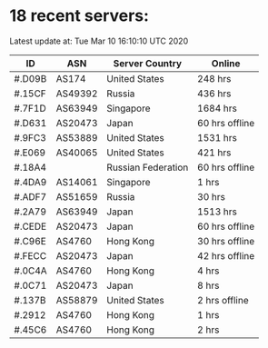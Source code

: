 # 18 recent servers:

Latest update at: Tue Mar 10 16:10:10 UTC 2020

| ID | ASN | Server Country | Online |
| -- | --- | -------------- | ------ |
| #.D09B | AS174 | United States | 248 hrs |
| #.15CF | AS49392 | Russia | 436 hrs |
| #.7F1D | AS63949 | Singapore | 1684 hrs |
| #.D631 | AS20473 | Japan | 60 hrs offline |
| #.9FC3 | AS53889 | United States | 1531 hrs |
| #.E069 | AS40065 | United States | 421 hrs |
| #.18A4 |  | Russian Federation | 60 hrs offline |
| #.4DA9 | AS14061 | Singapore | 1 hrs |
| #.ADF7 | AS51659 | Russia | 30 hrs |
| #.2A79 | AS63949 | Japan | 1513 hrs |
| #.CEDE | AS20473 | Japan | 60 hrs offline |
| #.C96E | AS4760 | Hong Kong | 30 hrs offline |
| #.FECC | AS20473 | Japan | 42 hrs offline |
| #.0C4A | AS4760 | Hong Kong | 4 hrs |
| #.0C71 | AS20473 | Japan | 8 hrs |
| #.137B | AS58879 | United States | 2 hrs offline |
| #.2912 | AS4760 | Hong Kong | 1 hrs |
| #.45C6 | AS4760 | Hong Kong | 2 hrs |

